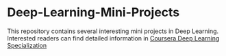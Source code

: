 # Deep-Learning-Mini-Projects
This repository contains several interesting mini projects in Deep Learning. Interested readers can find detailed information in [Coursera Deep Learning Specialization](https://www.coursera.org/specializations/deep-learning)
